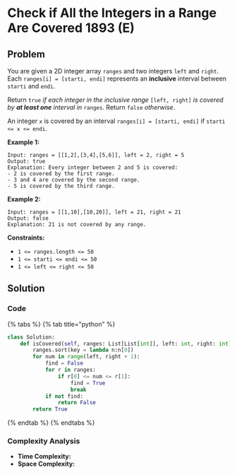 # Check if All the Integers in a Range Are Covered 1893 \(E\)

## Problem

You are given a 2D integer array `ranges` and two integers `left` and `right`. Each `ranges[i] = [starti, endi]` represents an **inclusive** interval between `starti` and `endi`.

Return `true` _if each integer in the inclusive range_ `[left, right]` _is covered by **at least one** interval in_ `ranges`. Return `false` _otherwise_.

An integer `x` is covered by an interval `ranges[i] = [starti, endi]` if `starti <= x <= endi`.

**Example 1:**

```text
Input: ranges = [[1,2],[3,4],[5,6]], left = 2, right = 5
Output: true
Explanation: Every integer between 2 and 5 is covered:
- 2 is covered by the first range.
- 3 and 4 are covered by the second range.
- 5 is covered by the third range.
```

**Example 2:**

```text
Input: ranges = [[1,10],[10,20]], left = 21, right = 21
Output: false
Explanation: 21 is not covered by any range.
```

**Constraints:**

* `1 <= ranges.length <= 50`
* `1 <= starti <= endi <= 50`
* `1 <= left <= right <= 50`

## Solution 

### Code

{% tabs %}
{% tab title="python" %}
```python
class Solution:
    def isCovered(self, ranges: List[List[int]], left: int, right: int) -> bool:
        ranges.sort(key = lambda n:n[0])
        for num in range(left, right + 1):
            find = False
            for r in ranges:
                if r[0] <= num <= r[1]:
                    find = True
                    break
            if not find:
                return False
        return True
```
{% endtab %}
{% endtabs %}

### Complexity Analysis

* **Time Complexity:**
* **Space Complexity:**

